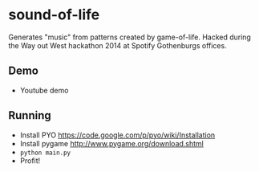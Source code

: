 sound-of-life
=============

Generates "music" from patterns created by game-of-life. Hacked during the Way
out West hackathon 2014 at Spotify Gothenburgs offices.

## Demo

* Youtube demo

## Running

* Install PYO <https://code.google.com/p/pyo/wiki/Installation>
* Install pygame <http://www.pygame.org/download.shtml>
* `python main.py`
* Profit!

